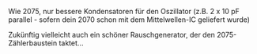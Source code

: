 Wie 2075, nur bessere Kondensatoren für den Oszillator (z.B. 2 x 10 pF parallel - sofern dein 2070 schon mit dem Mittelwellen-IC geliefert wurde)

Zukünftig vielleicht auch ein schöner Rauschgenerator, der den 2075-Zählerbaustein taktet...
